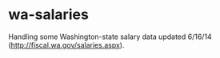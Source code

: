 wa-salaries
===========

Handling some Washington-state salary data updated 6/16/14 (http://fiscal.wa.gov/salaries.aspx).
